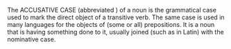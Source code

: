 The ACCUSATIVE CASE (abbreviated ) of a noun is the grammatical case used to mark the direct object of a transitive verb. The same case is used in many languages for the objects of (some or all) prepositions. It is a noun that is having something done to it, usually joined (such as in Latin) with the nominative case.
